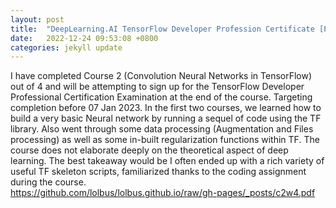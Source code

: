 ```yaml
---
layout: post
title:  "DeepLearning.AI TensorFlow Developer Profession Certificate [PROGRESS UPDATE]"
date:   2022-12-24 09:53:08 +0800
categories: jekyll update
---
```


I have completed Course 2 (Convolution Neural Networks in TensorFlow) out of 4 and will be attempting to sign up for the TensorFlow Developer Professional Certification Examination at the end of the course. 
Targeting completion before 07 Jan 2023.
In the first two courses, we learned how to build a very basic Neural network by running a sequel of code using the TF library.
Also went through some data processing (Augmentation and Files processing) as well as some in-built regularization functions within TF.
The course does not elaborate deeply on the theoretical aspect of deep learning. The best takeaway would be I often ended up with a rich variety of useful TF skeleton scripts, familiarized thanks to the coding assignment during the course.<br>
https://github.com/lolbus/lolbus.github.io/raw/gh-pages/_posts/c2w4.pdf

